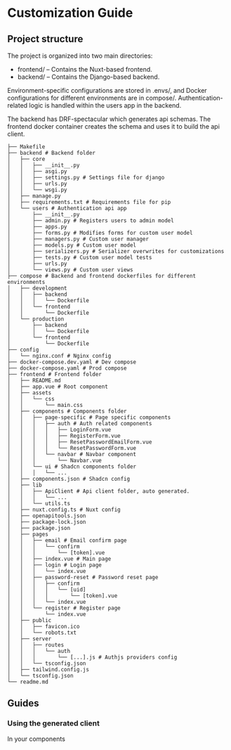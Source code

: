 # Customization Guide

## Project structure


The project is organized into two main directories:
- frontend/ – Contains the Nuxt-based frontend.
- backend/ – Contains the Django-based backend.

Environment-specific configurations are stored in .envs/, and Docker configurations for different environments are in compose/. Authentication-related logic is handled within the users app in the backend.

The backend has DRF-spectacular which generates api schemas. The frontend docker container creates the schema and uses it to build the api client.

```
├── Makefile
├── backend # Backend folder
│   ├── core
│   │   ├── __init__.py
│   │   ├── asgi.py
│   │   ├── settings.py # Settings file for django
│   │   ├── urls.py
│   │   └── wsgi.py
│   ├── manage.py
│   ├── requirements.txt # Requirements file for pip
│   └── users # Authentication api app
│       ├── __init__.py
│       ├── admin.py # Registers users to admin model
│       ├── apps.py
│       ├── forms.py # Modifies forms for custom user model
│       ├── managers.py # Custom user manager
│       ├── models.py # Custom user model
│       ├── serializers.py # Serializer overwrites for customizations
│       ├── tests.py # Custom user model tests
│       ├── urls.py
│       └── views.py # Custom user views
├── compose # Backend and frontend dockerfiles for different environments
│   ├── development
│   │   ├── backend
│   │   │   └── Dockerfile
│   │   └── frontend
│   │       └── Dockerfile
│   └── production
│       ├── backend
│       │   └── Dockerfile
│       └── frontend
│           └── Dockerfile
├── config
│   └── nginx.conf # Nginx config
├── docker-compose.dev.yaml # Dev compose
├── docker-compose.yaml # Prod compose
├── frontend # Frontend folder
│   ├── README.md
│   ├── app.vue # Root component
│   ├── assets
│   │   └── css
│   │       └── main.css
│   ├── components # Components folder
│   │   ├── page-specific # Page specific components
│   │   │   ├── auth # Auth related components
│   │   │   │   ├── LoginForm.vue
│   │   │   │   ├── RegisterForm.vue
│   │   │   │   ├── ResetPasswordEmailForm.vue
│   │   │   │   └── ResetPasswordForm.vue
│   │   │   └── navbar # Navbar component
│   │   │       └── Navbar.vue
│   │   └── ui # Shadcn components folder
│   │   │   └── ...
│   ├── components.json # Shadcn config
│   ├── lib
│   │   ├── ApiClient # Api client folder, auto generated.
│   │   │   └── ...
│   │   └── utils.ts
│   ├── nuxt.config.ts # Nuxt config
│   ├── openapitools.json
│   ├── package-lock.json
│   ├── package.json
│   ├── pages
│   │   ├── email # Email confirm page
│   │   │   └── confirm
│   │   │       └── [token].vue
│   │   ├── index.vue # Main page
│   │   ├── login # Login page
│   │   │   └── index.vue
│   │   ├── password-reset # Password reset page
│   │   │   ├── confirm
│   │   │   │   └── [uid]
│   │   │   │       └── [token].vue
│   │   │   └── index.vue
│   │   └── register # Register page
│   │       └── index.vue
│   ├── public
│   │   ├── favicon.ico
│   │   └── robots.txt
│   ├── server
│   │   ├── routes
│   │   │   └── auth
│   │   │       └── [...].js # Authjs providers config
│   │   └── tsconfig.json
│   ├── tailwind.config.js
│   └── tsconfig.json
└── readme.md
```
## Guides

### Using the generated client
In your components <script setup> paste:
```js
const { getSession } = useAuth()

import {Configuration, DjRestAuthApi } from '@/lib/ApiClient'
 const apiConfig = new Configuration({
  accessToken: async () => {
    const values = await getSession()
    return values['access_token'];
  }
})
const client = new DjRestAuthApi(apiConfig);
```

### Adding social providers

To add custom oauth providers you would need to do a number of steps.
This is an example of using the Google provider, however others can be implemented with the same steps.

1. **Setup backend**
    1. Go to backend/core/settings.py and add your relevant provider to INSTALLED_APPS:
    ```py
    # backend/core/settings.py
    INSTALLED_APPS = [
        # ...
        "allauth.socialaccount.providers.google",
    ]
    ```
    2. Write Oauth2 keys in env (Both environments):
    ```
    # .envs/production/.env and .envs/local/.env
    # ...
    GOOGLE_CLIENT_ID=<your id>
    GOOGLE_CLIENT_SECRET=<your secret>
    ```
    3. Write settings configuration:
    ```py
    # backend/core/settings.py
    SOCIALACCOUNT_PROVIDERS = {
        # ...
        "google": {
            "APP": {
                "client_id": os.getenv("GOOGLE_CLIENT_ID"),
                "secret": os.getenv("GOOGLE_CLIENT_SECRET"),
                "key": "",  # leave empty
            },
            "SCOPE": [
                "profile",
                "email",
            ],
            "AUTH_PARAMS": {
                "access_type": "online",
            },
            "VERIFIED_EMAIL": True,
        },
    }

    ```
    4. Add the relevant view:
    ```py
    # backend/users/views.py
    from dj_rest_auth.registration.views import SocialLoginView
    from allauth.socialaccount.providers.google.views import GoogleOAuth2Adapter
    from allauth.socialaccount.providers.oauth2.client import OAuth2Client


    class GoogleLogin(SocialLoginView):
        adapter_class = GoogleOAuth2Adapter
        callback_url = settings.SITE_HOST
        client_class = OAuth2Client
    ```
    5. Add it to the urls.py to serve the view:
    ```py
    from users.views import (
        GoogleLogin,
    )

    urlpatterns = [
        path("dj-rest-auth/google/", GoogleLogin.as_view(), name="google_login"),
    ]
    ```
2. **Setup frontend**
    1. Register the Google sign in handler in frontend/server/routes/auth/[...].js:
    ```js
    // frontend/server/routes/auth/[...].js
    const SIGN_IN_HANDLERS = {
        // ...
        "google": async (user, account, profile, email, credentials) => {
            try {
                const response = await fetch('http://backend:8000/api/dj-rest-auth/google/', {
                    method: 'POST',
                    headers: {
                        'Content-Type': 'application/json',
                    },
                    body: JSON.stringify({access_token: account.access_token}),
                });
                account["meta"] = response.json();
                return true;
            } catch (error) {
                console.error(error);
                return false;
            }
        }
    }
    ```
    2. add Google provider to the providers array:
    ```js
    // frontend/server/routes/auth/[...].js
    // ...
    import GoogleProvider from "next-auth/providers/google";
    // ...
    export default NuxtAuthHandler({
        // ...
        providers: [
            // ...
            GoogleProvider.default({
                clientId: process.env.GOOGLE_CLIENT_ID,
                clientSecret: process.env.GOOGLE_CLIENT_SECRET,
                authorization: {
                    params: {
                        prompt: "consent",
                        access_type: "offline",
                        response_type: "code"
                    }
                }
            }),
        ]

    })
    ```
